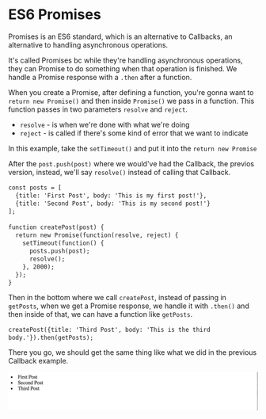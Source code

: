 # ES6 Promises

Promises is an ES6 standard, which is an alternative to Callbacks, an alternative to handling asynchronous operations.

It's called Promises bc while they're handling asynchronous operations, they can Promise to do something when that operation is finished. We handle a Promise response with a ```.then``` after a function.

When you create a Promise, after defining a function, you're gonna want to ```return new Promise()``` and then inside ```Promise()``` we pass in a function. This function passes in two parameters ```resolve``` and ```reject```.

* ```resolve``` - is when we're done with what we're doing
* ```reject``` - is called if there's some kind of error that we want to indicate

In this example, take the ```setTimeout()``` and put it into the ```return new Promise```

After the ```post.push(post)``` where we would've had the Callback, the previos version, instead, we'll say ```resolve()``` instead of calling that Callback.

```
const posts = [
  {title: 'First Post', body: 'This is my first post!'},
  {title: 'Second Post', body: 'This is my second post!'}
];

function createPost(post) {
  return new Promise(function(resolve, reject) {
    setTimeout(function() {
      posts.push(post);
      resolve();
    }, 2000);
  });
}
```

Then in the bottom where we call ```createPost```, instead of passing in ```getPosts```, when we get a Promise response, we handle it with ```.then()``` and then inside of that, we can have a function like ```getPosts```.

```
createPost({title: 'Third Post', body: 'This is the third body.'}).then(getPosts);
```

There you go, we should get the same thing like what we did in the previous Callback example.


<kbd>![alt text](img/promise01.png "screenshot")</kbd>